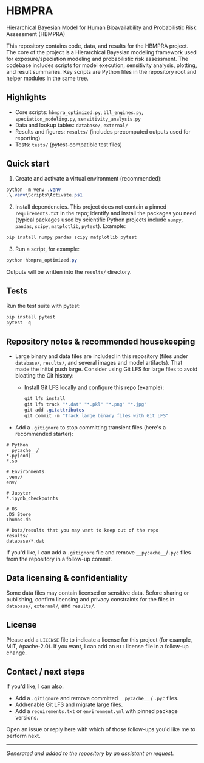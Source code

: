 # HBMPRA

Hierarchical Bayesian Model for Human Bioavailability and Probabilistic Risk Assessment (HBMPRA)

This repository contains code, data, and results for the HBMPRA project. The core of the project is a Hierarchical Bayesian modeling framework used for exposure/speciation modeling and probabilistic risk assessment. The codebase includes scripts for model execution, sensitivity analysis, plotting, and result summaries. Key scripts are Python files in the repository root and helper modules in the same tree.

## Highlights
- Core scripts: `hbmpra_optimized.py`, `bll_engines.py`, `speciation_modeling.py`, `sensitivity_analysis.py`
- Data and lookup tables: `database/`, `external/`
- Results and figures: `results/` (includes precomputed outputs used for reporting)
- Tests: `tests/` (pytest-compatible test files)

## Quick start

1. Create and activate a virtual environment (recommended):

```powershell
python -m venv .venv
.\.venv\Scripts\Activate.ps1
```

2. Install dependencies. This project does not contain a pinned `requirements.txt` in the repo; identify and install the packages you need (typical packages used by scientific Python projects include `numpy`, `pandas`, `scipy`, `matplotlib`, `pytest`). Example:

```powershell
pip install numpy pandas scipy matplotlib pytest
```

3. Run a script, for example:

```powershell
python hbmpra_optimized.py
```

Outputs will be written into the `results/` directory.

## Tests

Run the test suite with pytest:

```powershell
pip install pytest
pytest -q
```

## Repository notes & recommended housekeeping

- Large binary and data files are included in this repository (files under `database/`, `results/`, and several images and model artifacts). That made the initial push large. Consider using Git LFS for large files to avoid bloating the Git history:

  - Install Git LFS locally and configure this repo (example):

    ```powershell
    git lfs install
    git lfs track "*.dat" "*.pkl" "*.png" "*.jpg"
    git add .gitattributes
    git commit -m "Track large binary files with Git LFS"
    ```

- Add a `.gitignore` to stop committing transient files (here's a recommended starter):

```
# Python
__pycache__/
*.py[cod]
*.so

# Environments
.venv/
env/

# Jupyter
*.ipynb_checkpoints

# OS
.DS_Store
Thumbs.db

# Data/results that you may want to keep out of the repo
results/
database/*.dat
```

If you'd like, I can add a `.gitignore` file and remove `__pycache__`/`.pyc` files from the repository in a follow-up commit.

## Data licensing & confidentiality

Some data files may contain licensed or sensitive data. Before sharing or publishing, confirm licensing and privacy constraints for the files in `database/`, `external/`, and `results/`.

## License

Please add a `LICENSE` file to indicate a license for this project (for example, MIT, Apache-2.0). If you want, I can add an `MIT` license file in a follow-up change.

## Contact / next steps

If you'd like, I can also:

- Add a `.gitignore` and remove committed `__pycache__` / `.pyc` files.
- Add/enable Git LFS and migrate large files.
- Add a `requirements.txt` or `environment.yml` with pinned package versions.

Open an issue or reply here with which of those follow-ups you'd like me to perform next.

---
_Generated and added to the repository by an assistant on request._
